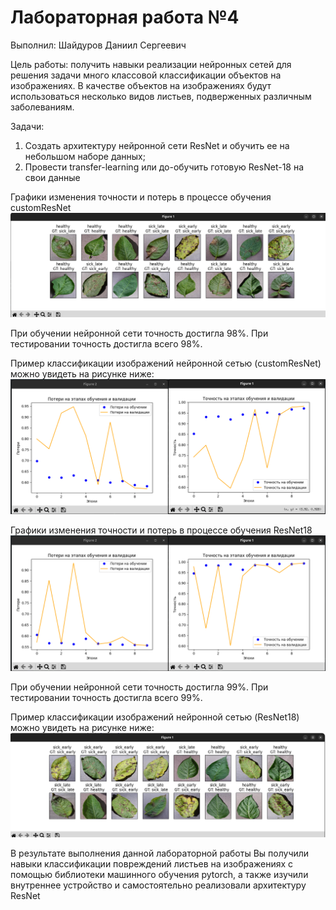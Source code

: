 # Лабораторная работа №4
Выполнил: Шайдуров Даниил Сергеевич

Цель работы: получить навыки реализации нейронных сетей для решения
задачи много классовой классификации объектов на изображениях. В качестве
объектов на изображениях будут использоваться несколько видов листьев,
подверженных различным заболеваниям.

Задачи:
1. Создать архитектуру нейронной сети ResNet и обучить ее на небольшом
наборе данных;
2. Провести transfer-learning или до-обучить готовую ResNet-18 на свои данные

Графики изменения точности и потерь в процессе обучения customResNet
![custom_resnet](https://github.com/DaniilShd/NN_lab_4/blob/main/images/custom_resnet.png)

При обучении нейронной сети точность достигла 98%. При тестировании
точность достигла всего 98%.

Пример классификации изображений нейронной сетью (customResNet) можно увидеть на рисунке ниже:  
![custom_resnet](https://github.com/DaniilShd/NN_lab_4/blob/main/images/custom_resnet_metrics.png)

Графики изменения точности и потерь в процессе обучения ResNet18
![custom_resnet](https://github.com/DaniilShd/NN_lab_4/blob/main/images/resnet18metrics.png)

При обучении нейронной сети точность достигла 99%. При тестировании
точность достигла всего 99%.

Пример классификации изображений нейронной сетью (ResNet18) можно увидеть на рисунке ниже:  
![resnet18](https://github.com/DaniilShd/NN_lab_4/blob/main/images/resnet18.png)

В результате выполнения данной лабораторной работы Вы получили навыки
классификации повреждений листьев на изображениях с помощью библиотеки
машинного обучения pytorch, а также изучили внутреннее устройство и
самостоятельно реализовали архитектуру ResNet


